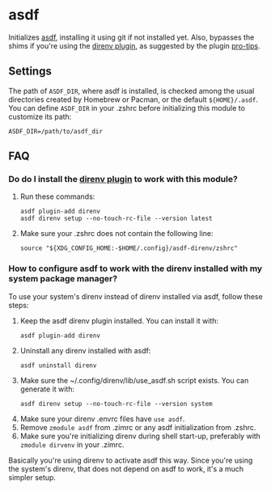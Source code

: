 asdf
====

Initializes [asdf], installing it using git if not installed yet. Also, bypasses
the shims if you're using the [direnv plugin], as suggested by the plugin
[pro-tips].

Settings
--------

The path of `ASDF_DIR`, where asdf is installed, is checked among the usual
directories created by Homebrew or Pacman, or the default `${HOME}/.asdf`. You
can define `ASDF_DIR` in your .zshrc before initializing this module to customize
its path:

    ASDF_DIR=/path/to/asdf_dir

FAQ
---

### Do do I install the [direnv plugin] to work with this module?

1. Run these commands:
   ```
   asdf plugin-add direnv
   asdf direnv setup --no-touch-rc-file --version latest
   ```
2. Make sure your .zshrc does not contain the following line:
   ```
   source "${XDG_CONFIG_HOME:-$HOME/.config}/asdf-direnv/zshrc"
   ```

### How to configure asdf to work with the direnv installed with my system package manager?

To use your system's direnv instead of direnv installed via asdf, follow these
steps:

1. Keep the asdf direnv plugin installed. You can install it with:
   ```
   asdf plugin-add direnv
   ```
2. Uninstall any direnv installed with asdf:
   ```
   asdf uninstall direnv
   ```
3. Make sure the ~/.config/direnv/lib/use_asdf.sh script exists. You can
   generate it with:
   ```
   asdf direnv setup --no-touch-rc-file --version system
   ```
4. Make sure your direnv .envrc files have `use asdf`.
5. Remove `zmodule asdf` from .zimrc or any asdf initialization from .zshrc.
6. Make sure you're initializing direnv during shell start-up, preferably with
   `zmodule dirvenv` in your .zimrc.

Basically you're using direnv to activate asdf this way. Since you're using the
system's direnv, that does not depend on asdf to work, it's a much simpler setup.

[asdf]: https://github.com/asdf-vm/asdf
[direnv plugin]: https://github.com/asdf-community/asdf-direnv
[pro-tips]: https://github.com/asdf-community/asdf-direnv/blob/master/README.md#pro-tips
